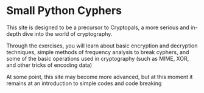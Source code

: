 # Small Python Cyphers

This site is designed to be a precursor to Cryptopals, a more serious and in-depth dive into the world of cryptography. 

Through the exercises, you will learn about basic encryption and decryption techniques, simple methods of frequency analysis to break cyphers, and some of the basic operations used in cryptography (such as MIME, XOR, and other tricks of encoding data)

At some point, this site may become more advanced, but at this moment it remains at an introduction to simple codes and code breaking
